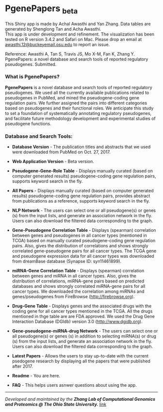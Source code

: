 # PgenePapers <sub>beta</sub>
This Shiny app is made by Achal Awasthi and Yan Zhang. Data tables are generated by Shenglong Tan and Acha Awasthi.  
This app is under development and refinement. The visualization has been tested on R version 3.4.2 and Safari on Mac. Please drop an email at awasthi.12@buckeyemail.osu.edu to report an issue. 

Reference: Awasthi A, Tan S, Travis JS, Mo X-M, Fan K, Zhang Y. PgenePapers: a novel database and search tools of reported regulatory pseudogenes. Submitted.

### What is PgenePapers?

**PgenePapers** is a novel database and search tools of reported regulatory pseudogenes. We used all the currently available publications related to pseudogenes in PubMed, and mined the pseudogene-coding gene regulation pairs. We further assigned the pairs into different categories based on pseudogenes and their functional roles. We anticipate this study to set a foundation of systematically annotating regulatory pseudogenes, and facilitate future methodology development and experimental studies of pseudogene functions.


### Database and Search Tools:

- **Database Version** - The publication titles and abstracts that we used were downloaded from PubMed on Oct. 27, 2017.

- **Web Application Version** - Beta version.

- **Pseudogene-Gene-Role Table** - Displays manually curated (based on computer generated results) pseudogene-coding gene regulation pairs, supports keyword search in the fly.
  
- **All Papers** - Displays manually curated (based on computer generated results) pseudogene-coding gene regulation pairs, provides abstract from publications as a reference, supports keyword search in the fly. 

- **NLP Network** - The users can select one or all pseudogene(s) or genes (s) from the input lists, and generate an association network in the fly. Users can also download the filtered data corresponding to the graph. 

- **Gene-Pseudogene Correlation Table** - Displays (spearman) correlation between genes and pseudogenes in all cancer types (mentioned in TCGA) based on manually curated pseudogene-coding gene regulation pairs. Also, gives the distribution of correlations and shows strongly correlated gene-pseudogene pairs for all cancer types. The TCGA gene and pseudogene expression data for all cancer types was downloaded from dreamBase database (Synapse ID: syn11461899).

- **miRNA-Gene Correlation Table** - Displays (spearman) correlation between genes and miRNA in all cancer types. Also, gives the distribution of correlations, miRNA-gene pairs based on predicted databases and shows strongly correlated miRNA-gene pairs for all cancer types. We downloaded the correlation among miRNAs and genes/pseudogenes from FireBrowse (http://firebrowse.org).

- **Drug-Gene Table** - Displays genes and the associated drugs with the coding gene for all cancer types mentioned in the TCGA. All the drugs mentioned in thge table are are FDA approved. We used the Drug Gene Interaction Database (DGIdb) version 3.0 (http://www.dgidb.org). 

- **Gene-pseudogene-miRNA-drug Network** - The users can select one or all pseudogene(s) or genes (s) in addition to selecting miRNA(s) or drug (s) from the input lists, and generate an association network in the fly. Users can also download the filtered data corresponding to the graph. 

- **Latest Papers** - Allows the users to stay up-to-date with the current psedogene research by displaying all the papers that were published after 2017. 

- **Readme** - You are here.

- **FAQ** - This helps users asnwer questions about using the app. 

---
_Developed and maintained by the **Zhang Lab of Computational Genomics and Proteomics @ The Ohio State University.**_
[link](https://sites.google.com/site/yanzhanglab/lab-members)
